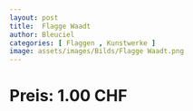 ```yaml
---
layout: post
title:  Flagge Waadt
author: Bleuciel
categories: [ Flaggen , Kunstwerke ]
image: assets/images/Bilds/Flagge Waadt.png
---
```

# Preis: 1.00 CHF
